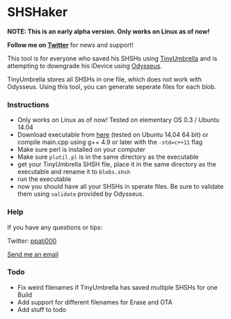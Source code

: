 # SHSHaker #

**NOTE: This is an early alpha version. Only works on Linux as of now!**

**Follow me on [Twitter](http://twitter.com/ppati000)** for news and support!

This tool is for everyone who saved his SHSHs using [TinyUmbrella](http://blog.firmwareumbrella.com/) and is attempting to downgrade his iDevice using [Odysseus](https://dayt0n.github.io/articles/Odysseus/).

TinyUmbrella stores all SHSHs in one file, which does not work with Odysseus. Using this tool, you can generate seperate files for each blob.

### Instructions ###

* Only works on Linux as of now! Tested on elementary OS 0.3 / Ubuntu 14.04
* Download executable from [here](https://bitbucket.org/ppati000/shshaker/downloads/shshaker) (tested on Ubuntu 14.04 64 bit) or compile main.cpp using g++ 4.9 or later with the `-std=c++11` flag
* Make sure perl is installed on your computer
* Make sure `plutil.pl` is in the same directory as the executable
* get your TinyUmbrella SHSH file, place it in the same directory as the executable and rename it to `blobs.shsh`
* run the executable
* now you should have all your SHSHs in sperate files. Be sure to validate them using `validate` provided by Odysseus.

### Help ###

If you have any questions or tips:

Twitter: [ppati000](http://twitter.com/ppati000)

[Send me an email](mailto:ppati000@me.com)

### Todo ###
* Fix weird filenames if TinyUmbrella has saved multiple SHSHs for one Build
* Add support for different filenames for Erase and OTA
* Add stuff to todo